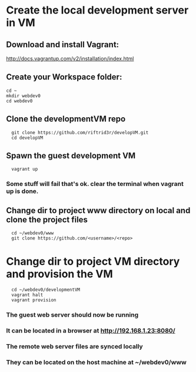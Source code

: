 # Create the local development server in VM

## Download and install Vagrant:
http://docs.vagrantup.com/v2/installation/index.html

## Create your Workspace folder:
```shell
cd ~
mkdir webdev0
cd webdev0
```

## Clone the developmentVM repo
```shell
  git clone https://github.com/riftrid3r/developVM.git
  cd developVM
```
## Spawn the guest development VM
```shell  
  vagrant up
```
### Some stuff will fail that's ok. clear the terminal when vagrant up is done.

## Change dir to project www directory on local and clone the project files
```shell
  cd ~/webdev0/www
  git clone https://github.com/<username>/<repo>
```
# Change dir to project VM directory and provision the VM
```shell  
  cd ~/webdev0/developmentVM
  vagrant halt
  vagrant provision
```
### The guest web server should now be running
### It can be located in a browser at http://192.168.1.23:8080/
### The remote web server files are synced locally
### They can be located on the host machine at ~/webdev0/www
